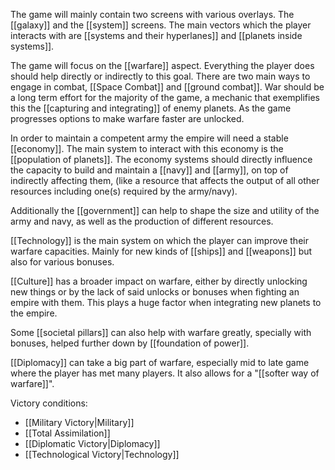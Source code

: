 The game will mainly contain two screens with various overlays. The [[galaxy]] and the [[system]] screens. The main vectors which the player interacts with are [[systems and their hyperlanes]] and [[planets inside systems]].

The game will focus on the [[warfare]] aspect. Everything the player does should help directly or indirectly to this goal. There are two main ways to engage in combat, [[Space Combat]] and [[ground combat]]. War should be a long term effort for the majority of the game, a mechanic that exemplifies this the [[capturing and integrating]] of enemy planets. As the game progresses options to make warfare faster are unlocked.

In order to maintain a competent army the empire will need a stable [[economy]]. The main system to interact with this economy is the [[population of planets]]. The economy systems should directly influence the capacity to build and maintain a [[navy]] and [[army]], on top of indirectly affecting them, (like a resource that affects the output of all other resources including one(s) required by the army/navy).

Additionally the [[government]] can help to shape the size and utility of the army and navy, as well as the production of different resources. 

[[Technology]] is the main system on which the player can improve their warfare capacities. Mainly for new kinds of [[ships]] and [[weapons]] but also for various bonuses.

[[Culture]] has a broader impact on warfare, either by directly unlocking new things or by the lack of said unlocks or bonuses when fighting an empire with them. This plays a huge factor when integrating new planets to the empire.

Some [[societal pillars]] can also help with warfare greatly, specially with bonuses, helped further down by [[foundation of power]]. 

[[Diplomacy]] can take a big part of warfare, especially mid to late game where the player has met many players. It also allows for a "[[softer way of warfare]]".

 Victory conditions: 
- [[Military Victory|Military]]
- [[Total Assimilation]]
- [[Diplomatic Victory|Diplomacy]]
- [[Technological Victory|Technology]]


